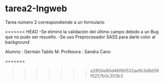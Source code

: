 # tarea2-Ingweb
 Tarea número 2 correspondiende a un formulario

<<<<<<< HEAD
 -Se eliminó la validación del último campo debido a un Bug que no pudo ser resuelto.
 -Se uso Preprocesador SASS para darle color al background


 Alumno : Germán Tabilo M.
 Profesora : Sandra Cano

=======
>>>>>>> a2850e80d46f60532aefb3d8d59f5257b0c353b3
